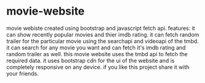 # movie-website
movie webiste created using bootstrap and javascript fetch api. 
features:
it can show recently popular movies and thier imdb rating.
it can fetch random trailer for the particular movie using the searchapi and videoapi of the tmbd.
it can search for any movie you want and can fetch it's imdb rating and random trailer as well.
this movie website uses the tmbd api to fetch the required data.
it uses bootstrap cdn for the ui of the website and is completely responsive on any device.
if you like this project share it with your friends.
